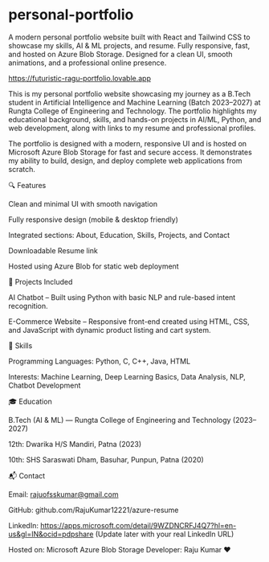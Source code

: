 # personal-portfolio
A modern personal portfolio website built with React and Tailwind CSS to showcase my skills, AI &amp; ML projects, and resume. Fully responsive, fast, and hosted on Azure Blob Storage. Designed for a clean UI, smooth animations, and a professional online presence.


https://futuristic-ragu-portfolio.lovable.app


This is my personal portfolio website showcasing my journey as a B.Tech student in Artificial Intelligence and Machine Learning (Batch 2023–2027) at Rungta College of Engineering and Technology. The portfolio highlights my educational background, skills, and hands-on projects in AI/ML, Python, and web development, along with links to my resume and professional profiles.

The portfolio is designed with a modern, responsive UI and is hosted on Microsoft Azure Blob Storage for fast and secure access. It demonstrates my ability to build, design, and deploy complete web applications from scratch.

🔍 Features

Clean and minimal UI with smooth navigation

Fully responsive design (mobile & desktop friendly)

Integrated sections: About, Education, Skills, Projects, and Contact

Downloadable Resume link

Hosted using Azure Blob for static web deployment

💼 Projects Included

AI Chatbot – Built using Python with basic NLP and rule-based intent recognition.

E-Commerce Website – Responsive front-end created using HTML, CSS, and JavaScript with dynamic product listing and cart system.

🧩 Skills

Programming Languages: Python, C, C++, Java, HTML

Interests: Machine Learning, Deep Learning Basics, Data Analysis, NLP, Chatbot Development

🎓 Education

B.Tech (AI & ML) — Rungta College of Engineering and Technology (2023–2027)

12th: Dwarika H/S Mandiri, Patna (2023)

10th: SHS Saraswati Dham, Basuhar, Punpun, Patna (2020)

📬 Contact

Email: rajuofsskumar@gmail.com

GitHub: github.com/RajuKumar12221/azure-resume

LinkedIn: https://apps.microsoft.com/detail/9WZDNCRFJ4Q7?hl=en-us&gl=IN&ocid=pdpshare
 (Update later with your real LinkedIn URL)

Hosted on: Microsoft Azure Blob Storage
Developer: Raju Kumar ❤️














